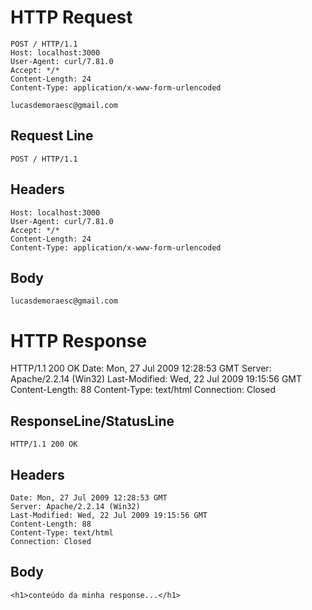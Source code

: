 # HTTP Request
```
POST / HTTP/1.1
Host: localhost:3000
User-Agent: curl/7.81.0
Accept: */*
Content-Length: 24
Content-Type: application/x-www-form-urlencoded

lucasdemoraesc@gmail.com
```

## Request Line
```
POST / HTTP/1.1
```

## Headers
```
Host: localhost:3000
User-Agent: curl/7.81.0
Accept: */*
Content-Length: 24
Content-Type: application/x-www-form-urlencoded
```

## Body
```
lucasdemoraesc@gmail.com
```

# HTTP Response
HTTP/1.1 200 OK
Date: Mon, 27 Jul 2009 12:28:53 GMT
Server: Apache/2.2.14 (Win32)
Last-Modified: Wed, 22 Jul 2009 19:15:56 GMT
Content-Length: 88
Content-Type: text/html
Connection: Closed

## ResponseLine/StatusLine
```
HTTP/1.1 200 OK
```

## Headers
```
Date: Mon, 27 Jul 2009 12:28:53 GMT
Server: Apache/2.2.14 (Win32)
Last-Modified: Wed, 22 Jul 2009 19:15:56 GMT
Content-Length: 88
Content-Type: text/html
Connection: Closed
```

## Body
```
<h1>conteúdo da minha response...</h1>
```
